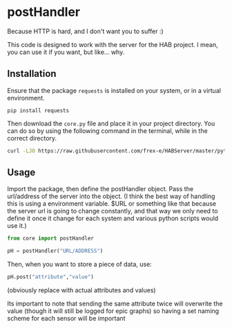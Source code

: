 # postHandler
Because HTTP is hard, and I don't want  you to suffer :)

This code is designed to work with the server for the HAB project. I mean, you can use it if you want, but like... why.

## Installation
Ensure that the package `requests` is installed on your system, or in a virtual environment.
```
pip install requests
```

Then download the `core.py` file and place it in your project directory. You can do so by using the following command in the terminal, while in the correct directory.
```sh
curl -LJO https://raw.githubusercontent.com/frex-e/HABServer/master/pythonInterface/core.py
```

## Usage
Import the package, then define the postHandler object.
Pass the url/address of the server into the object.
(I think the best way of handling this is using a environment variable. $URL or something like that because the server url is going to change constantly, and that way we only need to define it once it change for each system and various python scripts would use it.)
```python
from core import postHandler

pH = postHandler("URL/ADDRESS")
```

Then, when you want to store a piece of data, use:
```python
pH.post("attribute","value")
```
(obviously replace with actual attributes and values)

Its important to note that sending the same attribute twice will overwrite the value (though it will still be logged for epic graphs) so having a set naming scheme for each sensor will be important
